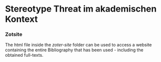 # Stereotype Threat im akademischen Kontext

### Zotsite
The html file inside the *zoter-site* folder can be used to access a website containing the entire Bibliography that has been used - including the obtained full-texts. 
